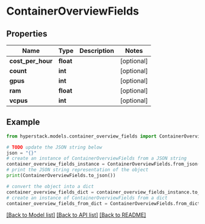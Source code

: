 # ContainerOverviewFields


## Properties

Name | Type | Description | Notes
------------ | ------------- | ------------- | -------------
**cost_per_hour** | **float** |  | [optional] 
**count** | **int** |  | [optional] 
**gpus** | **int** |  | [optional] 
**ram** | **float** |  | [optional] 
**vcpus** | **int** |  | [optional] 

## Example

```python
from hyperstack.models.container_overview_fields import ContainerOverviewFields

# TODO update the JSON string below
json = "{}"
# create an instance of ContainerOverviewFields from a JSON string
container_overview_fields_instance = ContainerOverviewFields.from_json(json)
# print the JSON string representation of the object
print(ContainerOverviewFields.to_json())

# convert the object into a dict
container_overview_fields_dict = container_overview_fields_instance.to_dict()
# create an instance of ContainerOverviewFields from a dict
container_overview_fields_from_dict = ContainerOverviewFields.from_dict(container_overview_fields_dict)
```
[[Back to Model list]](../README.md#documentation-for-models) [[Back to API list]](../README.md#documentation-for-api-endpoints) [[Back to README]](../README.md)


